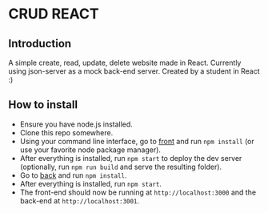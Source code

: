 # CRUD REACT

## Introduction
A simple create, read, update, delete website made in React. Currently using json-server as a mock back-end server.
Created by a student in React :)

## How to install
- Ensure you have node.js installed.
- Clone this repo somewhere.
- Using your command line interface, go to [front](front/) and run `npm install` (or use your favorite node package manager).
- After everything is installed, run `npm start` to deploy the dev server (optionally, run `npm run build` and serve the resulting folder).
- Go to [back](back/) and run `npm install`.
- After everything is installed, run `npm start`.
- The front-end should now be running at `http://localhost:3000` and the back-end at `http://localhost:3001`.